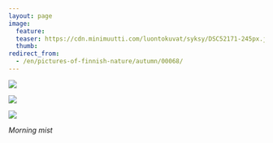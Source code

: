 ```yaml
---
layout: page
image:
  feature:
  teaser: https://cdn.minimuutti.com/luontokuvat/syksy/DSC52171-245px.jpg
  thumb:
redirect_from:
  - /en/pictures-of-finnish-nature/autumn/00068/
---
```


![](https://cdn.minimuutti.com/luontokuvat/syksy/DSC52164-800px.jpg)

![](https://cdn.minimuutti.com/luontokuvat/syksy/DSC52171-800px.jpg)

![](https://cdn.minimuutti.com/luontokuvat/syksy/DSC52174-800px.jpg)

*Morning mist*
